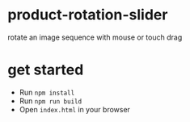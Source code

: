 # product-rotation-slider
rotate an image sequence with mouse or touch drag

# get started
* Run `npm install`
* Run `npm run build`
* Open `index.html` in your browser

